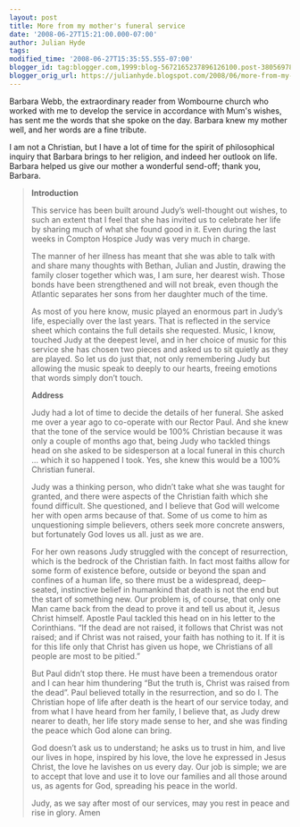 ```yaml
---
layout: post
title: More from my mother's funeral service
date: '2008-06-27T15:21:00.000-07:00'
author: Julian Hyde
tags:
modified_time: '2008-06-27T15:35:55.555-07:00'
blogger_id: tag:blogger.com,1999:blog-5672165237896126100.post-3805697812277510676
blogger_orig_url: https://julianhyde.blogspot.com/2008/06/more-from-my-mothers-funeral-service.html
---
```


Barbara Webb, the extraordinary reader from Wombourne church who
worked with me to develop the service in accordance with Mum's wishes,
has sent me the words that she spoke on the day. Barbara knew my
mother well, and her words are a fine tribute.

I am not a Christian, but I have a lot of time for the spirit of
philosophical inquiry that Barbara brings to her religion, and indeed
her outlook on life. Barbara helped us give our mother a wonderful
send-off; thank you, Barbara.

> **Introduction**
>
> This service has been built around Judy’s well-thought out wishes,
> to such an extent that I feel that she has invited us to celebrate
> her life by sharing much of what she found good in it. Even during
> the last weeks in Compton Hospice Judy was very much in charge.
>
> The manner of her illness has meant that she was able to talk with
> and share many thoughts with Bethan, Julian and Justin, drawing the
> family closer together which was, I am sure, her dearest wish. Those
> bonds have been strengthened and will not break, even though the
> Atlantic separates her sons from her daughter much of the time.
>
> As most of you here know, music played an enormous part in Judy’s
> life, especially over the last years.  That is reflected in the
> service sheet which contains the full details she requested. Music,
> I know, touched Judy at the deepest level, and in her choice of
> music for this service she has chosen two pieces and asked us to sit
> quietly as they are played.  So let us do just that, not only
> remembering Judy but allowing the music speak to deeply to our
> hearts, freeing emotions that words simply don’t touch.
>
> **Address**
>
> Judy had a lot of time to decide the details of her funeral. She
> asked me over a year ago to co-operate with our Rector Paul. And she
> knew that the tone of the service would be 100% Christian because it
> was only a couple of months ago that, being Judy who tackled things
> head on she asked to be sidesperson at a local funeral in this
> church … which it so happened I took. Yes, she knew this would be a
> 100% Christian funeral.
>
> Judy was a thinking person, who didn’t take what she was taught for
> granted, and there were aspects of the Christian faith which she
> found difficult. She questioned, and I believe that God will welcome
> her with open arms because of that. Some of us come to him as
> unquestioning simple believers, others seek more concrete answers,
> but fortunately God loves us all. just as we are.
>
> For her own reasons Judy struggled with the concept of resurrection,
> which is the bedrock of the Christian faith. In fact most faiths
> allow for some form of existence before, outside or beyond the span
> and confines of a human life, so there must be a widespread,
> deep–seated, instinctive belief in humankind that death is not the
> end but the start of something new. Our problem is, of course, that
> only one Man came back from the dead to prove it and tell us about
> it, Jesus Christ himself. Apostle Paul tackled this head on in his
> letter to the Corinthians. “If the dead are not raised, it follows
> that Christ was not raised; and if Christ was not raised, your faith
> has nothing to it.  If it is for this life only that Christ has
> given us hope, we Christians of all people are most to be pitied.”
>
> But Paul didn’t stop there.  He must have been a tremendous orator
> and I can hear him thundering “But the truth is, Christ was raised
> from the dead”. Paul believed totally in the resurrection, and so do
> I.  The Christian hope of life after death is the heart of our
> service today, and from what I have heard from her family, I believe
> that, as Judy drew nearer to death, her life story made sense to
> her, and she was finding the peace which God alone can bring.
>
> God doesn’t ask us to understand; he asks us to trust in him, and
> live our lives in hope, inspired by his love, the love he expressed
> in Jesus Christ, the love he lavishes on us every day.  Our job is
> simple; we are to accept that love and use it to love our families
> and all those around us, as agents for God, spreading his peace in
> the world.
>
> Judy, as we say after most of our services, may you rest in peace
> and rise in glory.  Amen
